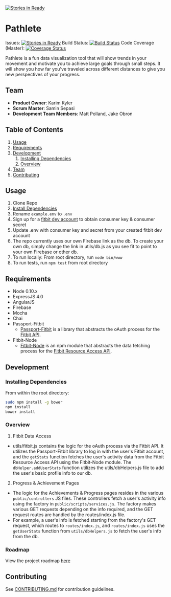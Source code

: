 [![Stories in Ready](https://badge.waffle.io/MildHawk/Pathlete.png?label=ready&title=Ready)](https://waffle.io/MildHawk/Pathlete)
# Pathlete

Issues: [![Stories in Ready](https://badge.waffle.io/MildHawk/Pathlete.png?label=ready&title=Ready)](https://waffle.io/MildHawk/Pathlete) 
Build Status: [![Build Status](https://travis-ci.org/MildHawk/Pathlete.svg?branch=master)](https://travis-ci.org/MildHawk/Pathlete)
Code Coverage (Master): [![Coverage Status](https://coveralls.io/repos/MildHawk/Pathlete/badge.svg?branch=master)](https://coveralls.io/r/MildHawk/Pathlete?branch=master)

Pathlete is a fun data visualization tool that will show trends in your movement and motivate you to achieve large goals through small steps. It will show you how far you've traveled across different distances to give you new perspectives of your progress. 

## Team

  - __Product Owner__: Karim Kyler
  - __Scrum Master__: Samin Sepasi
  - __Development Team Members__: Matt Polland, Jake Obron

## Table of Contents

1. [Usage](#Usage)
1. [Requirements](#requirements)
1. [Development](#development)
    1. [Installing Dependencies](#installing-dependencies)
    1. [Overview](#overview)
1. [Team](#team)
1. [Contributing](#contributing)

## Usage

1. Clone Repo
2. [Install Dependencies](#installing-dependencies)
3. Rename `example.env` to `.env`
4. Sign up for a [fitbit dev account](https://dev.fitbit.com) to obtain consumer key & consumer secret
5. Update .env with consumer key and secret from your created fitbit dev account
6. The repo currently uses our own Firebase link as the db. To create your own db, simply change the link in utils/db.js as you see fit to point to your own Firebase or other db. 
7. To run locally: From root directory, run `node bin/www`
8. To run tests, run `npm test` from root directory


## Requirements

- Node 0.10.x
- ExpressJS 4.0
- AngularJS
- Firebase
- Mocha
- Chai
- Passport-Fitbit
  - [Passport-Fitbit](https://github.com/jaredhanson/passport-fitbit) is a library that abstracts the oAuth process for the [Fitbit API](https://wiki.fitbit.com/display/API/Fitbit+API). 
- Fitbit-Node
  - [Fitbit-Node](https://www.npmjs.com/package/fitbit-node) is an npm module that abstracts the data fetching process for the [Fitbit Resource Access API](https://wiki.fitbit.com/display/API/Fitbit+Resource+Access+API). 

## Development

### Installing Dependencies

From within the root directory:

```sh
sudo npm install -g bower
npm install
bower install
```

### Overview
1. Fitbit Data Access
  - utils/fitbit.js contains the logic for the oAuth process via the Fitbit API. It utilizes the Passport-Fitbit library to log in with the user's Fitbit account, and the `getStats` function fetches the user's activity data from the Fitbit Resource Access API using the Fitbit-Node module. The `dbHelper.addUserStats` function utilizes the utils/dbHelpers.js file to add the user's basic profile info to our db. 
2. Progress & Achievement Pages
  - The logic for the Achievements & Progress pages resides in the various `public/controllers` JS files. These controllers fetch a user's activity info using the factory in `public/scripts/services.js`. The factory makes various GET requests depending on the info required, and the GET request routes are handled by the routes/index.js file. 
  - For example, a user's info is fetched starting from the factory's GET request, which routes to `routes/index.js`, and `routes/index.js` uses the `getUserStats` function from `utils/dbHelpers.js` to fetch the user's info from the db. 

### Roadmap

View the project roadmap [here](https://github.com/BronzeFlamingos/Pathlete/issues)


## Contributing

See [CONTRIBUTING.md](CONTRIBUTING.md) for contribution guidelines.
